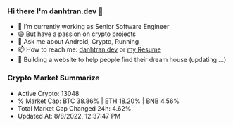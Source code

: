 ### Hi there I'm danhtran.dev 👋

- 🔭 I’m currently working as Senior Software Engineer
- 😄 But have a passion on crypto projects
- 💬 Ask me about Android, Crypto, Running 
- 📫 How to reach me: <a href="https://danhtran.dev" target="_blank">danhtran.dev</a> or <a href="Developer-Resume.pdf" target="_blank">my Resume</a>
- 🌱 Building a website to help people find their dream house (updating ...)

### Crypto Market Summarize
- Active Crypto: 13048
- % Market Cap: BTC 38.86% | ETH 18.20% | BNB 4.56%
- Total Market Cap Changed 24h: 4.62%
- Updated At: 8/8/2022, 12:37:47 PM
